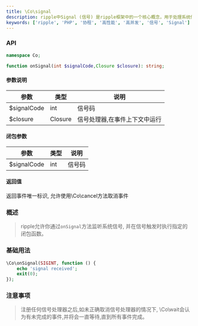 ```yaml
---
title: \Co\signal
description: ripple中Signal (信号) 是ripple框架中的一个核心概念，用于处理系统信号。Signal对象代表一个系统信号的触发，以及其处理器。
keywords: ['ripple', 'PHP', '协程', '高性能', '高并发', '信号', 'Signal']
---
```


### API

```php
namespace Co;

function onSignal(int $signalCode,Closure $closure): string;
```

#### 参数说明

| 参数          | 类型      | 说明              |
|-------------|---------|-----------------|
| $signalCode | int     | 信号码             |
| $closure    | Closure | 信号处理器,在事件上下文中运行 |

#### 闭包参数

| 参数          | 类型  | 说明  |
|-------------|-----|-----|
| $signalCode | int | 信号码 |

#### 返回值

返回事件唯一标识, 允许使用\Co\cancel方法取消事件

### 概述

> ripple允许你通过`onSignal`方法监听系统信号, 并在信号触发时执行指定的闭包函数。

### 基础用法

```php
\Co\onSignal(SIGINT, function () {
    echo 'signal received';
    exit(0);
});
```

### 注意事项

> 注册任何信号处理器之后,如未正确取消信号处理器的情况下, \Co\wait会认为有未完成的事件,并将会一直等待,直到所有事件完成。
